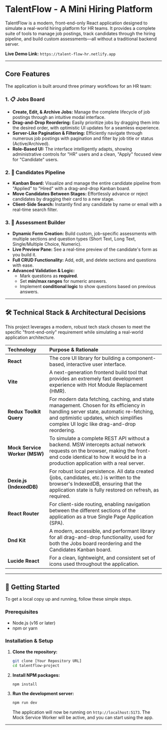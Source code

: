 # TalentFlow - A Mini Hiring Platform

TalentFlow is a modern, front-end-only React application designed to simulate a real-world hiring platform for HR teams. It provides a complete suite of tools to manage job postings, track candidates through the hiring pipeline, and build custom assessments—all without a traditional backend server.

**Live Demo Link:** `https://talent-flow-hr.netlify.app`

---

## Core Features

The application is built around three primary workflows for an HR team:

### 1. 📋 Jobs Board
- **Create, Edit, & Archive Jobs:** Manage the complete lifecycle of job postings through an intuitive modal interface.
- **Drag-and-Drop Reordering:** Easily prioritize jobs by dragging them into the desired order, with optimistic UI updates for a seamless experience.
- **Server-Like Pagination & Filtering:** Efficiently navigate through numerous job postings with pagination and filter by job title or status (Active/Archived).
- **Role-Based UI:** The interface intelligently adapts, showing administrative controls for "HR" users and a clean, "Apply" focused view for "Candidate" users.

### 2. 👥 Candidates Pipeline
- **Kanban Board:** Visualize and manage the entire candidate pipeline from "Applied" to "Hired" with a drag-and-drop Kanban board.
- **Move Candidates Between Stages:** Effortlessly advance or reject candidates by dragging their card to a new stage.
- **Client-Side Search:** Instantly find any candidate by name or email with a real-time search filter.

### 3. 📝 Assessment Builder
- **Dynamic Form Creation:** Build custom, job-specific assessments with multiple sections and question types (Short Text, Long Text, Single/Multiple Choice, Numeric).
- **Live Preview Pane:** See a real-time preview of the candidate's form as you build it.
- **Full CRUD Functionality:** Add, edit, and delete sections and questions with ease.
- **Advanced Validation & Logic:**
  - Mark questions as **required**.
  - Set **min/max ranges** for numeric answers.
  - Implement **conditional logic** to show questions based on previous answers.

---

## 🛠️ Technical Stack & Architectural Decisions

This project leverages a modern, robust tech stack chosen to meet the specific "front-end-only" requirement while simulating a real-world application architecture.

| Technology | Purpose & Rationale |
| :--- | :--- |
| **React** | The core UI library for building a component-based, interactive user interface. |
| **Vite** | A next-generation frontend build tool that provides an extremely fast development experience with Hot Module Replacement (HMR). |
| **Redux Toolkit Query** | For modern data fetching, caching, and state management. Chosen for its efficiency in handling server state, automatic re-fetching, and optimistic updates, which simplifies complex UI logic like drag-and-drop reordering. |
| **Mock Service Worker (MSW)** | To simulate a complete REST API without a backend. MSW intercepts actual network requests on the browser, making the front-end code identical to how it would be in a production application with a real server. |
| **Dexie.js (IndexedDB)** | For robust local persistence. All data created (jobs, candidates, etc.) is written to the browser's IndexedDB, ensuring that the application state is fully restored on refresh, as required. |
| **React Router** | For client-side routing, enabling navigation between the different sections of the application as a true Single Page Application (SPA). |
| **Dnd Kit** | A modern, accessible, and performant library for all drag-and-drop functionality, used for both the Jobs board reordering and the Candidates Kanban board. |
| **Lucide React** | For a clean, lightweight, and consistent set of icons used throughout the application. |

---

## 🚀 Getting Started

To get a local copy up and running, follow these simple steps.

### Prerequisites

- Node.js (v16 or later)
- npm or yarn

### Installation & Setup

1.  **Clone the repository:**
    ```sh
    git clone [Your Repository URL]
    cd talentflow-project
    ```

2.  **Install NPM packages:**
    ```sh
    npm install
    ```

3.  **Run the development server:**
    ```sh
    npm run dev
    ```
    The application will now be running on `http://localhost:5173`. The Mock Service Worker will be active, and you can start using the app.

---

